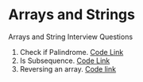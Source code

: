 # Arrays and Strings
Arrays and String Interview Questions
1. Check if Palindrome. [Code Link](https://github.com/InterviewCodingUSA/ArraysAndStrings/blob/main/CheckIfPalindrome/CheckPalindrome/src/Main.java)
2. Is Subsequence. [Code Link](https://github.com/InterviewCodingUSA/ArraysAndStrings/blob/main/IsSubSequence/IsSubSequence/src/Main.java)
3. Reversing an array. [Code link](https://github.com/InterviewCodingUSA/ArraysAndStrings/blob/main/ReverseAnArray/ReverseArray/src/Main.java)